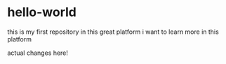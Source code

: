 # hello-world
this is my first repository in this great platform
i want to learn more in this platform

actual changes here!
